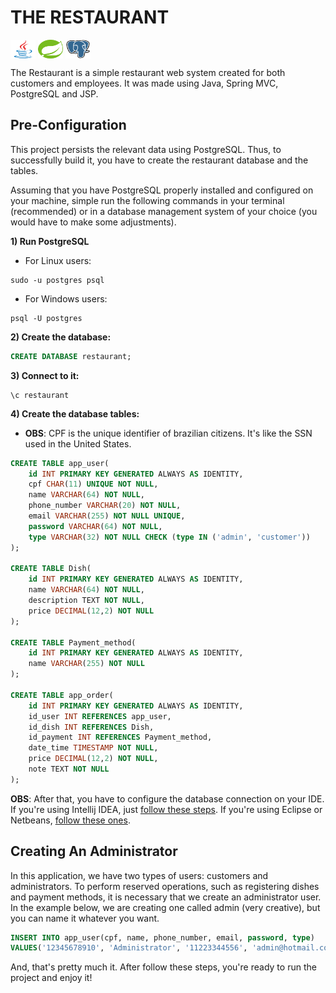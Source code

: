 # THE RESTAURANT

<div style="display: inline-block">
  <img align="center" alt="Java-Logo" height="30" width="40" src="https://raw.githubusercontent.com/devicons/devicon/master/icons/java/java-original.svg">
  <img align="center" alt="Spring-Logo" height="30" width="40" src="https://raw.githubusercontent.com/devicons/devicon/master/icons/spring/spring-original.svg">
  <img align="center" alt="Postgres-Logo" height="30" width="40" src="https://raw.githubusercontent.com/devicons/devicon/master/icons/postgresql/postgresql-original.svg">
</div><br>

The Restaurant is a simple restaurant web system created for both customers and employees. It was made using Java, Spring MVC, PostgreSQL and JSP.

## Pre-Configuration

This project persists the relevant data using PostgreSQL. Thus, to successfully build it, you have to create the restaurant database and the tables.

Assuming that you have PostgreSQL properly installed and configured on your machine, simple run the following commands in your terminal (recommended) or in a database management system of your choice (you would have to make some adjustments).

**1) Run PostgreSQL**
* For Linux users:
```
sudo -u postgres psql
```
* For Windows users:
```
psql -U postgres
```
**2) Create the database:**
```sql
CREATE DATABASE restaurant;
```
**3) Connect to it:**
```
\c restaurant
```
**4) Create the database tables:**
* **OBS**: CPF is the unique identifier of brazilian citizens. It's like the SSN used in the United States.
```sql
CREATE TABLE app_user(
	id INT PRIMARY KEY GENERATED ALWAYS AS IDENTITY, 
	cpf CHAR(11) UNIQUE NOT NULL, 
	name VARCHAR(64) NOT NULL, 
	phone_number VARCHAR(20) NOT NULL, 
	email VARCHAR(255) NOT NULL UNIQUE, 
	password VARCHAR(64) NOT NULL, 
	type VARCHAR(32) NOT NULL CHECK (type IN ('admin', 'customer'))
);

CREATE TABLE Dish(
	id INT PRIMARY KEY GENERATED ALWAYS AS IDENTITY, 
	name VARCHAR(64) NOT NULL, 
	description TEXT NOT NULL, 
	price DECIMAL(12,2) NOT NULL
);

CREATE TABLE Payment_method(
	id INT PRIMARY KEY GENERATED ALWAYS AS IDENTITY, 
	name VARCHAR(255) NOT NULL
);

CREATE TABLE app_order(
	id INT PRIMARY KEY GENERATED ALWAYS AS IDENTITY, 
	id_user INT REFERENCES app_user, 
	id_dish INT REFERENCES Dish, 
	id_payment INT REFERENCES Payment_method, 
	date_time TIMESTAMP NOT NULL, 
	price DECIMAL(12,2) NOT NULL, 
	note TEXT NOT NULL
);
``` 

**OBS**: After that, you have to configure the database connection on your IDE. If you're using Intellij IDEA, just [follow these steps](https://www.jetbrains.com/help/idea/configuring-database-connections.html). If you're using Eclipse or Netbeans, [follow these ones](https://www.enterprisedb.com/postgres-tutorials/how-connect-postgres-database-using-eclipse-and-netbeans).

## Creating An Administrator
In this application, we have two types of users: customers and administrators. To perform reserved operations, such as registering dishes and payment methods, it is necessary that we create an administrator user. In the example below, we are creating one called admin (very creative), but you can name it whatever you want.

```sql
INSERT INTO app_user(cpf, name, phone_number, email, password, type)  
VALUES('12345678910', 'Administrator', '11223344556', 'admin@hotmail.com', 'admin', 'admin');
```

And, that's pretty much it. After follow these steps, you're ready to run the project and enjoy it!

